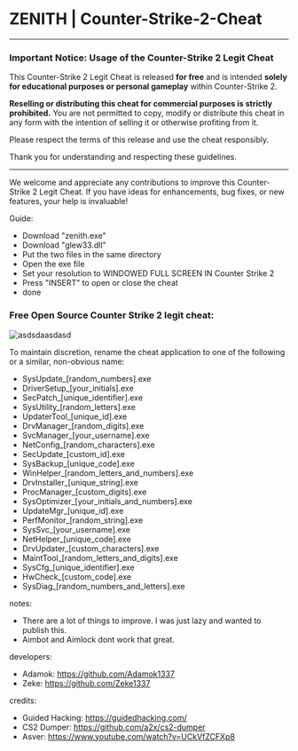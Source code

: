 # ZENITH | Counter-Strike-2-Cheat

---

### Important Notice: Usage of the Counter-Strike 2 Legit Cheat

This Counter-Strike 2 Legit Cheat is released **for free** and is intended **solely for educational purposes or personal gameplay** within Counter-Strike 2. 

**Reselling or distributing this cheat for commercial purposes is strictly prohibited.** You are not permitted to copy, modify or distribute this cheat in any form with the intention of selling it or otherwise profiting from it.

Please respect the terms of this release and use the cheat responsibly.

Thank you for understanding and respecting these guidelines.

--- 

We welcome and appreciate any contributions to improve this Counter-Strike 2 Legit Cheat. If you have ideas for enhancements, bug fixes, or new features, your help is invaluable!

Guide:
- Download "zenith.exe"
- Download "glew33.dll"
- Put the two files in the same directory
- Open the exe file
- Set your resolution to WINDOWED FULL SCREEN IN Counter Strike 2
- Press "INSERT" to open or close the cheat
- done

### Free Open Source Counter Strike 2 legit cheat:

![asdsdaasdasd](https://github.com/user-attachments/assets/2dab3b8d-eb1c-41de-9284-28c6935f0b20)

To maintain discretion, rename the cheat application to one of the following or a similar, non-obvious name:
- SysUpdate_[random_numbers].exe
- DriverSetup_[your_initials].exe
- SecPatch_[unique_identifier].exe
- SysUtility_[random_letters].exe
- UpdaterTool_[unique_id].exe
- DrvManager_[random_digits].exe
- SvcManager_[your_username].exe
- NetConfig_[random_characters].exe
- SecUpdate_[custom_id].exe
- SysBackup_[unique_code].exe
- WinHelper_[random_letters_and_numbers].exe
- DrvInstaller_[unique_string].exe
- ProcManager_[custom_digits].exe
- SysOptimizer_[your_initials_and_numbers].exe
- UpdateMgr_[unique_id].exe
- PerfMonitor_[random_string].exe
- SysSvc_[your_username].exe
- NetHelper_[unique_code].exe
- DrvUpdater_[custom_characters].exe
- MaintTool_[random_letters_and_digits].exe
- SysCfg_[unique_identifier].exe
- HwCheck_[custom_code].exe
- SysDiag_[random_numbers_and_letters].exe


notes:
- There are a lot of things to improve. I was just lazy and wanted to publish this.
- Aimbot and Aimlock dont work that great.

developers:
- Adamok: https://github.com/Adamok1337
- Zeke: https://github.com/Zeke1337

credits:
- Guided Hacking: https://guidedhacking.com/
- CS2 Dumper: https://github.com/a2x/cs2-dumper
- Asver: https://www.youtube.com/watch?v=UCkVfZCFXp8



